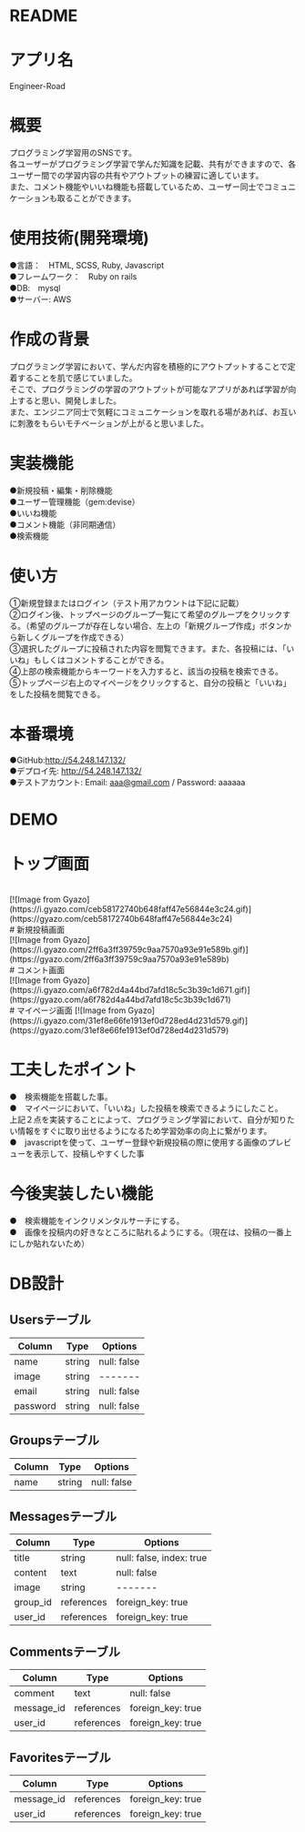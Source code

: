 # README

# アプリ名
Engineer-Road

# 概要
プログラミング学習用のSNSです。
<br />
各ユーザーがプログラミング学習で学んだ知識を記載、共有ができますので、各ユーザー間での学習内容の共有やアウトプットの練習に適しています。
<br />
また、コメント機能やいいね機能も搭載しているため、ユーザー同士でコミュニケーションも取ることができます。

# 使用技術(開発環境)
●言語：　HTML, SCSS, Ruby, Javascript
<br />
●フレームワーク：　Ruby on rails
<br />
●DB:　mysql
<br />
●サーバー: AWS

# 作成の背景
プログラミング学習において、学んだ内容を積極的にアウトプットすることで定着することを肌で感じていました。
<br />
そこで、プログラミングの学習のアウトプットが可能なアプリがあれば学習が向上すると思い、開発しました。
<br />
また、エンジニア同士で気軽にコミュニケーションを取れる場があれば、お互いに刺激をもらいモチベーションが上がると思いました。

# 実装機能
●新規投稿・編集・削除機能
<br />
●ユーザー管理機能（gem:devise）
<br />
●いいね機能
<br />
●コメント機能（非同期通信）
<br />
●検索機能

# 使い方
①新規登録またはログイン（テスト用アカウントは下記に記載）
<br />
②ログイン後、トップページのグループ一覧にて希望のグループをクリックする。（希望のグループが存在しない場合、左上の「新規グループ作成」ボタンから新しくグループを作成できる）
<br />
③選択したグループに投稿された内容を閲覧できます。また、各投稿には、「いいね」もしくはコメントすることができる。
<br />
④上部の検索機能からキーワードを入力すると、該当の投稿を検索できる。
<br />
⑤トップページ右上のマイページをクリックすると、自分の投稿と「いいね」をした投稿を閲覧できる。

# 本番環境
●GitHub:http://54.248.147.132/
<br />
●デプロイ先: http://54.248.147.132/
<br />
●テストアカウント: Email: aaa@gmail.com / Password: aaaaaa

# DEMO
# トップ画面
<br />
[![Image from Gyazo](https://i.gyazo.com/ceb58172740b648faff47e56844e3c24.gif)](https://gyazo.com/ceb58172740b648faff47e56844e3c24)
<br />
# 新規投稿画面
<br />
[![Image from Gyazo](https://i.gyazo.com/2ff6a3ff39759c9aa7570a93e91e589b.gif)](https://gyazo.com/2ff6a3ff39759c9aa7570a93e91e589b)
<br />
# コメント画面
<br />
[![Image from Gyazo](https://i.gyazo.com/a6f782d4a44bd7afd18c5c3b39c1d671.gif)](https://gyazo.com/a6f782d4a44bd7afd18c5c3b39c1d671)
<br />
# マイページ画面
[![Image from Gyazo](https://i.gyazo.com/31ef8e66fe1913ef0d728ed4d231d579.gif)](https://gyazo.com/31ef8e66fe1913ef0d728ed4d231d579)

# 工夫したポイント
●　検索機能を搭載した事。
<br />
●　マイページにおいて、「いいね」した投稿を検索できるようにしたこと。
<br />
上記２点を実装することによって、プログラミング学習において、自分が知りたい情報をすぐに取り出せるようになるため学習効率の向上に繋がります。
<br />
●　javascriptを使って、ユーザー登録や新規投稿の際に使用する画像のプレビューを表示して、投稿しやすくした事

# 今後実装したい機能
●　検索機能をインクリメンタルサーチにする。
<br />
●　画像を投稿内の好きなところに貼れるようにする。（現在は、投稿の一番上にしか貼れないため）

# DB設計
## Usersテーブル
  |Column|Type|Options|
  |------|----|-------|
  |name|string|null: false|
  |image|string|-------|
  |email|string|null: false|
  |password|string|null: false|

## Groupsテーブル
  |Column|Type|Options|
  |------|----|-------|
  |name|string|null: false|

## Messagesテーブル
  |Column|Type|Options|
  |------|----|-------|
  |title|string|null: false, index: true|
  |content|text|null: false|
  |image|string|-------|
  |group_id|references|foreign_key: true|
  |user_id|references|foreign_key: true|

## Commentsテーブル
  |Column|Type|Options|
  |------|----|-------|
  |comment|text|null: false|
  |message_id|references|foreign_key: true|
  |user_id|references|foreign_key: true|
  
## Favoritesテーブル
  |Column|Type|Options|
  |------|----|-------|
  |message_id|references|foreign_key: true|
  |user_id|references|foreign_key: true|
    
  
